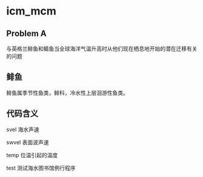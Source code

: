 # icm_mcm
## Problem A
与英格兰鲱鱼和鲭鱼当全球海洋气温升高时从他们现在栖息地开始的潜在迁移有关的问题
## 鲱鱼
鲱鱼属季节性鱼类，鲱科，冷水性上层洄游性鱼类。
## 代码含义
svel 海水声速

swvel 表面波声速

temp 位温引起的温度

test 测试海水图书馆例行程序


